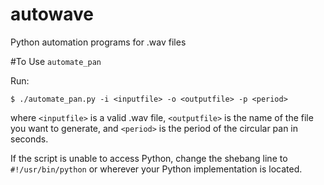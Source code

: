 autowave
========

Python automation programs for .wav files


#To Use `automate_pan`

Run:

`$ ./automate_pan.py -i <inputfile> -o <outputfile> -p <period>`

where `<inputfile>` is a valid .wav file, `<outputfile>` is the name of the file you want to generate,
and `<period>` is the period of the circular pan in seconds.

If the script is unable to access Python, change the shebang line to `#!/usr/bin/python` or wherever your Python implementation is located.
